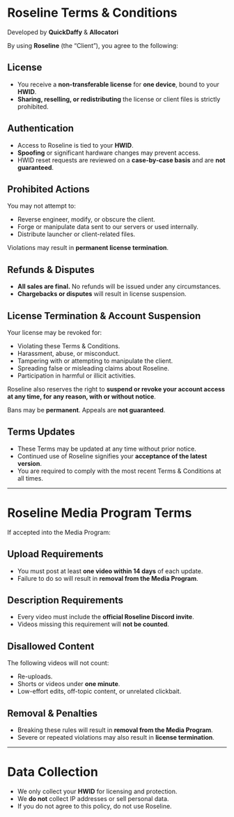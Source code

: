 # Roseline Terms & Conditions
Developed by **QuickDaffy** & **Allocatori**

By using **Roseline** (the “Client”), you agree to the following:

## License
- You receive a **non-transferable license** for **one device**, bound to your **HWID**.  
- **Sharing, reselling, or redistributing** the license or client files is strictly prohibited.  

## Authentication
- Access to Roseline is tied to your **HWID**.  
- **Spoofing** or significant hardware changes may prevent access.  
- HWID reset requests are reviewed on a **case-by-case basis** and are **not guaranteed**.  

## Prohibited Actions
You may not attempt to:  
- Reverse engineer, modify, or obscure the client.  
- Forge or manipulate data sent to our servers or used internally.  
- Distribute launcher or client-related files.  

Violations may result in **permanent license termination**.  

## Refunds & Disputes
- **All sales are final.** No refunds will be issued under any circumstances.  
- **Chargebacks or disputes** will result in license suspension.  

## License Termination & Account Suspension
Your license may be revoked for:  
- Violating these Terms & Conditions.  
- Harassment, abuse, or misconduct.  
- Tampering with or attempting to manipulate the client.  
- Spreading false or misleading claims about Roseline.  
- Participation in harmful or illicit activities.  

Roseline also reserves the right to **suspend or revoke your account access at any time, for any reason, with or without notice**.  

Bans may be **permanent**. Appeals are **not guaranteed**.  

## Terms Updates
- These Terms may be updated at any time without prior notice.  
- Continued use of Roseline signifies your **acceptance of the latest version**.  
- You are required to comply with the most recent Terms & Conditions at all times.  

---

# Roseline Media Program Terms

If accepted into the Media Program:  

## Upload Requirements
- You must post at least **one video within 14 days** of each update.  
- Failure to do so will result in **removal from the Media Program**.  

## Description Requirements
- Every video must include the **official Roseline Discord invite**.  
- Videos missing this requirement will **not be counted**.  

## Disallowed Content
The following videos will not count:  
- Re-uploads.  
- Shorts or videos under **one minute**.  
- Low-effort edits, off-topic content, or unrelated clickbait.  

## Removal & Penalties
- Breaking these rules will result in **removal from the Media Program**.  
- Severe or repeated violations may also result in **license termination**.  

---

# Data Collection
- We only collect your **HWID** for licensing and protection.  
- We **do not** collect IP addresses or sell personal data.  
- If you do not agree to this policy, do not use Roseline.  

